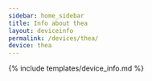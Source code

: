```yaml
---
sidebar: home_sidebar
title: Info about thea
layout: deviceinfo
permalink: /devices/thea/
device: thea
---
```

{% include templates/device_info.md %}
